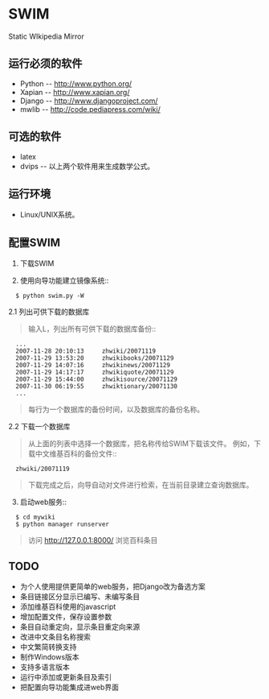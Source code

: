 # SWIM #
Static WIkipedia Mirror

## 运行必须的软件 ##

  * Python -- http://www.python.org/
  * Xapian -- http://www.xapian.org/
  * Django -- http://www.djangoproject.com/
  * mwlib -- http://code.pediapress.com/wiki/

## 可选的软件 ##

  * latex
  * dvips -- 以上两个软件用来生成数学公式。

## 运行环境 ##

  * Linux/UNIX系统。

## 配置SWIM ##

1. 下载SWIM

2. 使用向导功能建立镜像系统::

```
  $ python swim.py -W
```

2.1 列出可供下载的数据库

> 输入L，列出所有可供下载的数据库备份::

```
  ...
  2007-11-28 20:10:13     zhwiki/20071119
  2007-11-29 13:53:20     zhwikibooks/20071129
  2007-11-29 14:07:16     zhwikinews/20071129
  2007-11-29 14:17:17     zhwikiquote/20071129
  2007-11-29 15:44:00     zhwikisource/20071129
  2007-11-30 06:19:55     zhwiktionary/20071130
  ...
```

> 每行为一个数据库的备份时间，以及数据库的备份名称。

2.2 下载一个数据库

> 从上面的列表中选择一个数据库，把名称传给SWIM下载该文件。
> 例如，下载中文维基百科的备份文件::

```
  zhwiki/20071119
```

> 下载完成之后，向导自动对文件进行检索，在当前目录建立查询数据库。

3. 启动web服务::

```
  $ cd mywiki
  $ python manager runserver
```

> 访问 http://127.0.0.1:8000/ 浏览百科条目

## TODO ##

  * 为个人使用提供更简单的web服务，把Django改为备选方案
  * 条目链接区分显示已编写、未编写条目
  * 添加维基百科使用的javascript
  * 增加配置文件，保存设置参数
  * 条目自动重定向，显示条目重定向来源
  * 改进中文条目名称搜索
  * 中文繁简转换支持
  * 制作Windows版本
  * 支持多语言版本
  * 运行中添加或更新条目及索引
  * 把配置向导功能集成进web界面